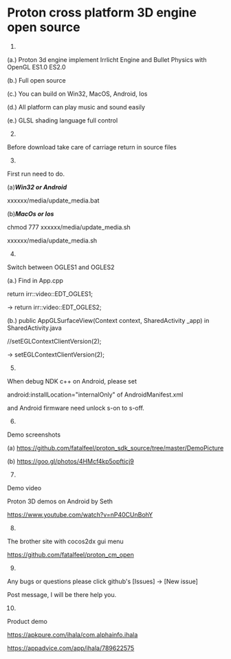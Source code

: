 Proton cross platform 3D engine open source
=================
1.

(a.)
Proton 3d engine implement Irrlicht Engine and Bullet Physics with OpenGL ES1.0 ES2.0

(b.)
Full open source

(c.)
You can build on Win32, MacOS, Android, Ios

(d.)
All platform can play music and sound easily

(e.)
GLSL shading language full control

2.

Before download take care of carriage return in source files

3.
First run need to do.

(a)***Win32 or Android***

xxxxxx/media/update_media.bat

(b)***MacOs or Ios***

chmod 777 xxxxxx/media/update_media.sh

xxxxxx/media/update_media.sh

4.
Switch between OGLES1 and OGLES2

(a.) Find in App.cpp

return irr::video::EDT_OGLES1;

-> return irr::video::EDT_OGLES2;

(b.) public AppGLSurfaceView(Context context, SharedActivity _app) in SharedActivity.java

//setEGLContextClientVersion(2); 

-> setEGLContextClientVersion(2);

5.
When debug NDK c++ on Android, please set

android:installLocation="internalOnly" of AndroidManifest.xml

and Android firmware need unlock s-on to s-off.

6.
Demo screenshots

(a) https://github.com/fatalfeel/proton_sdk_source/tree/master/DemoPicture

(b) https://goo.gl/photos/4HMcf4kp5opfticj9

7.
Demo video

Proton 3D demos on Android by Seth

https://www.youtube.com/watch?v=nP40CUnBohY

8.
The brother site with cocos2dx gui menu

https://github.com/fatalfeel/proton_cm_open

9.
Any bugs or questions please click github's [Issues] -> [New issue]

Post message, I will be there help you.

10.
Product demo

https://apkpure.com/ihala/com.alphainfo.ihala

https://appadvice.com/app/ihala/789622575
